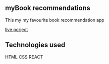 ## myBook recommendations

This my my favourite book recommendation app

[live porject](https://518fu.csb.app/)

## Technologies used
 HTML
 CSS
 REACT